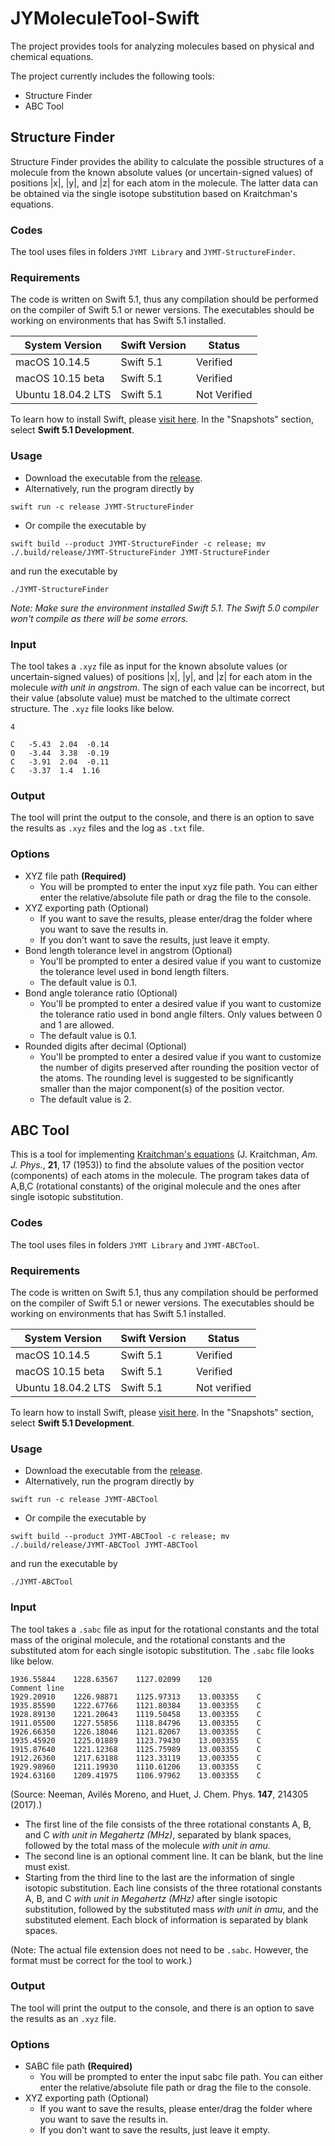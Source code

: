# JYMoleculeTool-Swift
The project provides tools for analyzing molecules based on physical and chemical equations.

The project currently includes the following tools:
- Structure Finder
- ABC Tool

## Structure Finder
Structure Finder provides the ability to calculate the possible structures of a molecule from the known absolute values (or uncertain-signed values) of positions |x|, |y|, and |z| for each atom in the molecule. The latter data can be obtained via the single isotope substitution based on Kraitchman's equations.

### Codes
The tool uses files in folders `JYMT Library` and `JYMT-StructureFinder`.

### Requirements
The code is written on Swift 5.1, thus any compilation should be performed on the compiler of Swift 5.1 or newer versions. The executables should be working on environments that has Swift 5.1 installed.

|System Version|Swift Version|Status|
|---|---|---|
|macOS 10.14.5|Swift 5.1|Verified|
|macOS 10.15 beta|Swift 5.1|Verified|
|Ubuntu 18.04.2 LTS|Swift 5.1|Not Verified|

To learn how to install Swift, please [visit here](https://swift.org/download/#snapshots). In the "Snapshots" section, select **Swift 5.1 Development**.

### Usage
- Download the executable from the [release](https://github.com/jerry0317/JYMoleculeTool-Swift/releases/latest).
- Alternatively, run the program directly by
```
swift run -c release JYMT-StructureFinder
```
- Or compile the executable by
```
swift build --product JYMT-StructureFinder -c release; mv ./.build/release/JYMT-StructureFinder JYMT-StructureFinder
```
and run the executable by
```
./JYMT-StructureFinder
```

*Note: Make sure the environment installed Swift 5.1. The Swift 5.0 compiler won't compile as there will be some errors.*

### Input
The tool takes a `.xyz` file as input for the known absolute values (or uncertain-signed values) of positions |x|, |y|, and |z| for each atom in the molecule *with unit in angstrom*. The sign of each value can be incorrect, but their value (absolute value) must be matched to the ultimate correct structure. The `.xyz` file looks like below.

```
4

C   -5.43  2.04  -0.14
O   -3.44  3.38  -0.19
C   -3.91  2.04  -0.11
C   -3.37  1.4  1.16
```

### Output
The tool will print the output to the console, and there is an option to save the results as `.xyz` files and the log as `.txt` file.

### Options
- XYZ file path **(Required)**
  - You will be prompted to enter the input xyz file path. You can either enter the relative/absolute file path or drag the file to the console.
- XYZ exporting path (Optional)
  - If you want to save the results, please enter/drag the folder where you want to save the results in.
  - If you don't want to save the results, just leave it empty.
- Bond length tolerance level in angstrom (Optional)
  - You'll be prompted to enter a desired value if you want to customize the tolerance level used in bond length filters.
  - The default value is 0.1.
- Bond angle tolerance ratio (Optional)
  - You'll be prompted to enter a desired value if you want to customize the tolerance ratio used in bond angle filters. Only values between 0 and 1 are allowed.
  - The default value is 0.1.
- Rounded digits after decimal (Optional)
  - You'll be prompted to enter a desired value if you want to customize the number of digits preserved after rounding the position vector of the atoms. The rounding level is suggested to be significantly smaller than the major component(s) of the position vector.
  - The default value is 2.

## ABC Tool
This is a tool for implementing [Kraitchman's equations](https://doi.org/10.1119/1.1933338) (J. Kraitchman, *Am. J. Phys.*, **21**, 17 (1953)) to find the absolute values of the position vector (components) of each atoms in the molecule. The program takes data of A,B,C (rotational constants) of the original molecule and the ones after single isotopic substitution.

### Codes
The tool uses files in folders `JYMT Library` and `JYMT-ABCTool`.

### Requirements
The code is written on Swift 5.1, thus any compilation should be performed on the compiler of Swift 5.1 or newer versions. The executables should be working on environments that has Swift 5.1 installed.

|System Version|Swift Version|Status|
|---|---|---|
|macOS 10.14.5|Swift 5.1|Verified|
|macOS 10.15 beta|Swift 5.1|Verified|
|Ubuntu 18.04.2 LTS|Swift 5.1|Not verified|

To learn how to install Swift, please [visit here](https://swift.org/download/#snapshots). In the "Snapshots" section, select **Swift 5.1 Development**.

### Usage
- Download the executable from the [release](https://github.com/jerry0317/JYMoleculeTool-Swift/releases/latest).
- Alternatively, run the program directly by
```
swift run -c release JYMT-ABCTool
```
- Or compile the executable by
```
swift build --product JYMT-ABCTool -c release; mv ./.build/release/JYMT-ABCTool JYMT-ABCTool
```
and run the executable by
```
./JYMT-ABCTool
```

### Input
The tool takes a `.sabc` file as input for the rotational constants and the total mass of the original molecule, and the rotational constants and the substituted atom for each single isotopic substitution. The `.sabc` file looks like below.

```
1936.55844    1228.63567    1127.02099    120
Comment line
1929.20910    1226.98871    1125.97313    13.003355    C
1935.85590    1222.67766    1121.80384    13.003355    C
1928.89130    1221.20643    1119.50458    13.003355    C
1911.05500    1227.55856    1118.84796    13.003355    C
1926.66350    1226.18046    1121.82067    13.003355    C
1935.45920    1225.01889    1123.79430    13.003355    C
1915.87640    1221.12368    1125.75989    13.003355    C
1912.26360    1217.63188    1123.33119    13.003355    C
1929.98960    1211.19930    1110.61206    13.003355    C
1924.63160    1209.41975    1106.97962    13.003355    C
```

(Source: Neeman, Avilés Moreno, and Huet, J. Chem. Phys. **147**, 214305 (2017).)

- The first line of the file consists of the three rotational constants A, B, and C *with unit in Megahertz (MHz)*, separated by blank spaces, followed by the total mass of the molecule *with unit in amu*.
- The second line is an optional comment line. It can be blank, but the line must exist.
- Starting from the third line to the last are the information of single isotopic substitution. Each line consists of the three rotational constants A, B, and C *with unit in Megahertz (MHz)* after single isotopic substitution, followed by the substituted mass *with unit in amu*, and the substituted element. Each block of information is separated by blank spaces.

(Note: The actual file extension does not need to be `.sabc`. However, the format must be correct for the tool to work.)

### Output
The tool will print the output to the console, and there is an option to save the results as an `.xyz` file.

### Options
- SABC file path **(Required)**
  - You will be prompted to enter the input sabc file path. You can either enter the relative/absolute file path or drag the file to the console.
- XYZ exporting path (Optional)
  - If you want to save the results, please enter/drag the folder where you want to save the results in.
  - If you don't want to save the results, just leave it empty.
